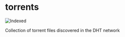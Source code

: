 torrents 
========
![Indexed](https://img.shields.io/badge/indexed-11942-blue)

Collection of torrent files discovered in the DHT network
